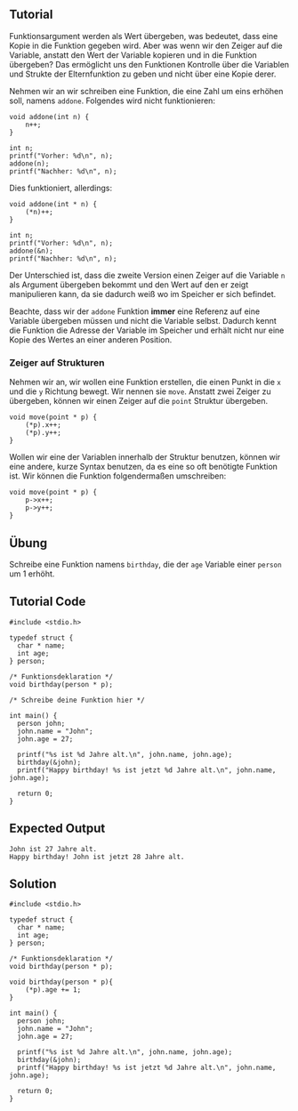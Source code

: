 Tutorial
--------

Funktionsargument werden als Wert übergeben, was bedeutet, dass eine Kopie in die Funktion gegeben wird. Aber was wenn wir den Zeiger auf die Variable, anstatt den Wert der Variable kopieren und in die Funktion übergeben? Das ermöglicht uns den Funktionen Kontrolle über die Variablen und Strukte der Elternfunktion zu geben und nicht über eine Kopie derer.

Nehmen wir an wir schreiben eine Funktion, die eine Zahl um eins erhöhen soll, namens `addone`. Folgendes wird nicht funktionieren:

    void addone(int n) {
        n++;
    }

    int n;
    printf("Vorher: %d\n", n);
    addone(n);
    printf("Nachher: %d\n", n);

Dies funktioniert, allerdings:

    void addone(int * n) {
        (*n)++;
    }

    int n;
    printf("Vorher: %d\n", n);
    addone(&n);
    printf("Nachher: %d\n", n);

Der Unterschied ist, dass die zweite Version einen Zeiger auf die Variable `n` als Argument übergeben bekommt und den Wert auf den er zeigt manipulieren kann, da sie dadurch weiß wo im Speicher er sich befindet.

Beachte, dass wir der `addone` Funktion **immer** eine Referenz auf eine Variable übergeben müssen und nicht die Variable selbst. Dadurch kennt die Funktion die Adresse der Variable im Speicher und erhält nicht nur eine Kopie des Wertes an einer anderen Position.

### Zeiger auf Strukturen

Nehmen wir an, wir wollen eine Funktion erstellen, die einen Punkt in die `x` und die `y` Richtung bewegt. Wir nennen sie `move`. Anstatt zwei Zeiger zu übergeben, können wir einen Zeiger auf die `point` Struktur übergeben.

    void move(point * p) {
        (*p).x++;
        (*p).y++;
    }

Wollen wir eine der Variablen innerhalb der Struktur benutzen, können wir eine andere, kurze Syntax benutzen, da es eine so oft benötigte Funktion ist.  Wir können die Funktion folgendermaßen umschreiben: 

    void move(point * p) {
        p->x++;
        p->y++;
    }

Übung
-----

Schreibe eine Funktion namens `birthday`, die der `age` Variable einer `person` um 1 erhöht.

Tutorial Code
-------------

    #include <stdio.h>

    typedef struct {
      char * name;
      int age;
    } person;

    /* Funktionsdeklaration */
    void birthday(person * p);

    /* Schreibe deine Funktion hier */

    int main() {
      person john;
      john.name = "John";
      john.age = 27;

      printf("%s ist %d Jahre alt.\n", john.name, john.age);
      birthday(&john);
      printf("Happy birthday! %s ist jetzt %d Jahre alt.\n", john.name, john.age);

      return 0;
    }

Expected Output
-----------------

    John ist 27 Jahre alt.
    Happy birthday! John ist jetzt 28 Jahre alt.

Solution
------

    #include <stdio.h>

    typedef struct {
      char * name;
      int age;
    } person;

    /* Funktionsdeklaration */
    void birthday(person * p);

    void birthday(person * p){
        (*p).age += 1;
    }

    int main() {
      person john;
      john.name = "John";
      john.age = 27;

      printf("%s ist %d Jahre alt.\n", john.name, john.age);
      birthday(&john);
      printf("Happy birthday! %s ist jetzt %d Jahre alt.\n", john.name, john.age);

      return 0;
    }

